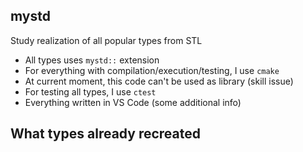 ## mystd

Study realization of all popular types from STL
- All types uses `mystd::` extension
- For everything with compilation/execution/testing, I use `cmake`
- At current moment, this code can't be used as library (skill issue)
- For testing all types, I use `ctest`
- Everything written in VS Code (some additional info)

What types already recreated
- 